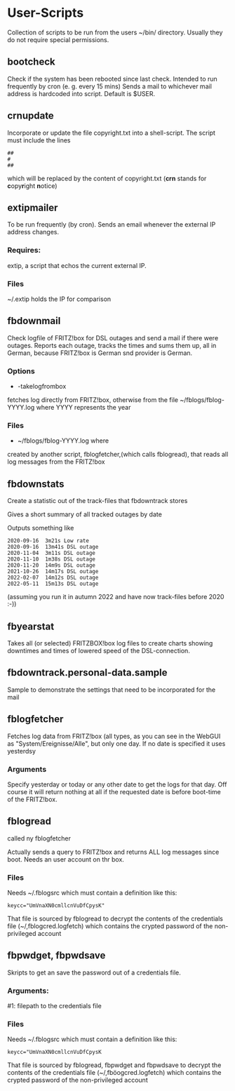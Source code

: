 # User-Scripts
Collection of scripts to be run from
the users ~/bin/ directory.
Usually they do not require
special permissions.

## bootcheck
Check if the system has been
rebooted since last check.
Intended to run frequently
by cron (e. g. every 15 mins)
Sends a mail to whichever
mail address is hardcoded
into script. Default is $USER.

## crnupdate
Incorporate or update the file
copyright.txt into a 
shell-script. The script
must include the lines

	##
	#
	##

which will be replaced by the 
content of copyright.txt
(**crn** stands for **c**opy**r**ight **n**otice)

## extipmailer
To be run frequently (by cron).
Sends an email whenever the external IP address changes.
### Requires:
extip, a script that echos
the current external IP.
### Files
~/.extip holds the IP for comparison

## fbdownmail
Check logfile of FRITZ!box for
DSL outages and send a mail if there
were outages. Reports each outage,
tracks the times and sums them up, all in German, because FRITZ!box is German snd provider is German.
### Options
- -takelogfrombox


fetches log directly from FRITZ!box, otherwise from the file
~/fblogs/fblog-YYYY.log where
YYYY represents the year

### Files
- ~/fblogs/fblog-YYYY.log where

created by another script, fblogfetcher,(which calls fblogread), that reads all log messages from the FRITZ!box

## fbdownstats
Create a statistic out of
the track-files that 
fbdowntrack stores

Gives a short summary of all tracked outages by date

Outputs something like

    2020-09-16  3m21s Low rate
    2020-09-16  13m41s DSL outage
    2020-11-04  3m11s DSL outage
    2020-11-10  1m38s DSL outage
    2020-11-20  14m9s DSL outage
    2021-10-26  14m17s DSL outage
    2022-02-07  14m12s DSL outage
    2022-05-11  15m13s DSL outage


(assuming you run it in autumn
2022 and have now track-files
before 2020 :-))

## fbyearstat
Takes all (or selected)
FRITZBOX!box log files to
create charts showing downtimes
and times of lowered speed of
the DSL-connection.

## fbdowntrack.personal-data.sample
Sample to demonstrate the 
settings that need to be 
incorporated for the mail

## fblogfetcher
Fetches log data from FRITZ!box (all types, as you can see in the WebGUI as "System/Ereignisse/Alle", but only one day. If no date is specified it uses yesterdsy 

### Arguments

Specify yesterday or today or any other date to get the logs for that day. Off course it will return nothing at all if the requested date is before boot-time of the FRITZ!box.

## fblogread
called ny fblogfetcher 

Actually sends a query to FRITZ!box and returns ALL log messages since boot. Needs an user account on thr box.

### Files
Needs ~/.fblogsrc which must contain
a definition like this:

`keycc="UmVnaXN0cmllcnVuDfCpysK"`

That file is sourced by fblogread
to decrypt the contents of the 
credentials file (~/,fblogcred.logfetch) which
contains the crypted password
of the non-privileged account

## fbpwdget, fbpwdsave

Skripts to get an save the password 
out of a credentials file.

### Arguments:
#1: filepath to the credentials file

### Files
Needs ~/.fblogsrc which must contain
a definition like this:

`keycc="UmVnaXN0cmllcnVuDfCpysK`

That file is sourced by fblogread,
fbpwdget and fbpwdsave to decrypt 
the contents of the credentials file (~/,fböogcred.logfetch) which
contains the crypted password
of the non-privileged account
